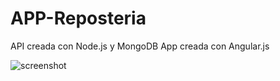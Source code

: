 # APP-Reposteria 
API creada con Node.js y MongoDB
App creada con Angular.js


<img src="/BackEnd/Server/public/Screenshot.png" alt="screenshot"/>
